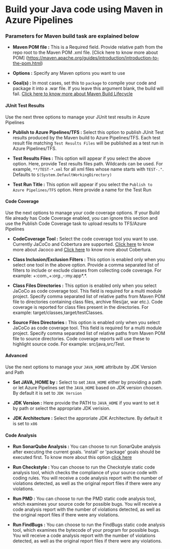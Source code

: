 # Build your Java code using Maven in Azure Pipelines  

### Parameters for Maven build task are explained below

- **Maven POM file :** This is a Required field. Provide relative path from the repo root to the Maven POM .xml file. [Click here to know more about POM] (https://maven.apache.org/guides/introduction/introduction-to-the-pom.html)

- **Options :** Specify any Maven options you want to use

- **Goal(s) :** In most cases, set this to `package` to compile your code and package it into a .war file. If you leave this argument blank, the build will fail. [Click here to know more about Maven Build Lifecycle](https://maven.apache.org/guides/introduction/introduction-to-the-lifecycle.html)

#### JUnit Test Results
Use the next three options to manage your JUnit test results in Azure Pipelines

- **Publish to Azure Pipelines/TFS :** Select this option to publish JUnit Test results produced by the Maven build to Azure Pipelines/TFS. Each test result file matching `Test Results Files` will be published as a test run in Azure Pipelines/TFS.

- **Test Results Files :** This option will appear if you select the above option. Here, provide Test results files path. Wildcards can be used. For example, `**/TEST-*.xml` for all xml files whose name starts with `TEST-."`. Defaults to `$(System.DefaultWorkingDirectory)`

- **Test Run Title :** This option will appear if you select the `Publish to Azure Pipelines/TFS` option. Here provide a name for the Test Run

#### Code Coverage
Use the next options to manage your code coverage options. If your Build file already has Code Coverage enabled, you can ignore this section and use the Publish Code Coverage task to upload results to TFS/Azure Pipelines

- **CodeCoverage Tool :** Select the code coverage tool you want to use. Currently JaCoCo and Cobertura are supported. [Click here](http://eclemma.org/jacoco/trunk/doc/maven.html) to know more about Jacoco and [Click here](http://www.mojohaus.org/cobertura-maven-plugin/index.html) to know more about Cobertura.

- **Class Inclusion/Exclusion Filters :** This option is enabled only when you select one tool in the above option. Provide a 
comma separated list of filters to include or exclude classes from collecting code coverage. For example: +:com.*,+:org.*,-:my.app*.*. 
- **Class Files Directories :** This option is enabled only when you select JaCoCo as code coverage tool. This field is required for a multi module project. Specify comma separated list of relative paths from Maven POM file to directories containing class files, archive files(jar, war etc.). Code coverage is reported for class files present in the directories. For example: target/classes,target/testClasses.

- **Source Files Directories :** This option is enabled only when you select JaCoCo as code coverage tool. This field is required for a multi module project. Specify comma separated list of relative paths from Maven POM file to source directories. Code coverage reports will use these to highlight source code. For example: src/java,src/Test.

#### Advanced
Use the next options to manage your `JAVA_HOME` attribute by JDK Version and Path

- **Set JAVA_HOME by :** Select to set `JAVA_HOME` either by providing a path or let Azure Pipelines set the `JAVA_HOME` based on JDK version choosen. By default it is set to `JDK Version`

- **JDK Version :** Here provide the PATH to `JAVA_HOME` if you want to set it by path or select the appropriate JDK verision.

- **JDK Architecture :** Select the approriate JDK Architecture. By default it is set to `x86`

#### Code Analysis

- **Run SonarQube Analysis :** You can choose to run SonarQube analysis after executing the current goals. 'install' or 'package' goals should be executed first. To know more about this option [click here](https://blogs.msdn.com/b/visualstudioalm/archive/2015/10/08/the-maven-build-task-now-simplifies-sonarqube-analysis.aspx)

- **Run Checkstyle :** You can choose to run the Checkstyle static code analysis tool, which checks the compliance of your source code with coding rules. You will receive a code analysis report with the number of violations detected, as well as the original report files if there were any violations.

- **Run PMD :** You can choose to run the PMD static code analysis tool, which examines your source code for possible bugs. You will receive a code analysis report with the number of violations detected, as well as the original report files if there were any violations.

- **Run FindBugs :** You can choose to run the FindBugs static code analysis tool, which examines the bytecode of your program for possible bugs. You will receive a code analysis report with the number of violations detected, as well as the original report files if there were any violations.











